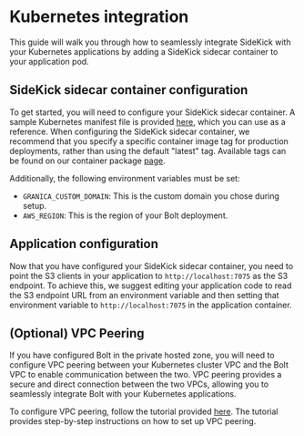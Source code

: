 # Kubernetes integration

This guide will walk you through how to seamlessly integrate SideKick with your Kubernetes applications by adding a SideKick sidecar container to your application pod.

## SideKick sidecar container configuration

To get started, you will need to configure your SideKick sidecar container. A sample Kubernetes manifest file is provided [here](./sidekick_sidecar.yaml), which you can use as a reference. When configuring the SideKick sidecar container, we recommend that you specify a specific container image tag for production deployments, rather than using the default "latest" tag. Available tags can be found on our container package [page](https://github.com/project-n-oss/sidekick/pkgs/container/sidekick).

Additionally, the following environment variables must be set:

* `GRANICA_CUSTOM_DOMAIN`: This is the custom domain you chose during setup.
* `AWS_REGION`: This is the region of your Bolt deployment.


## Application configuration

Now that you have configured your SideKick sidecar container, you need to point the S3 clients in your application to `http://localhost:7075` as the S3 endpoint. To achieve this, we suggest editing your application code to read the S3 endpoint URL from an environment variable and then setting that environment variable to `http://localhost:7075` in the application container.

## (Optional) VPC Peering

If you have configured Bolt in the private hosted zone, you will need to configure VPC peering between your Kubernetes cluster VPC and the Bolt VPC to enable communication between the two. VPC peering provides a secure and direct connection between the two VPCs, allowing you to seamlessly integrate Bolt with your Kubernetes applications.

To configure VPC peering, follow the tutorial provided [here](https://xyz.projectn.co/vpc-peering). The tutorial provides step-by-step instructions on how to set up VPC peering.

